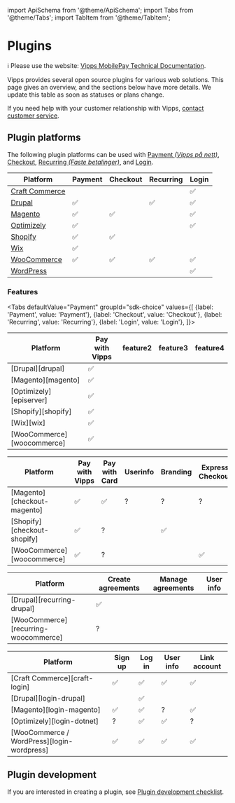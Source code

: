 <!-- START_METADATA
---
title: Introduction to Vipps Plugins
sidebar_label: Introduction
sidebar_position: 1
hide_table_of_contents: true
pagination_next: null
pagination_prev: null
---
END_METADATA -->


import ApiSchema from '@theme/ApiSchema';
import Tabs from '@theme/Tabs';
import TabItem from '@theme/TabItem';

# Plugins

<!-- START_COMMENT -->

ℹ️ Please use the website:
[Vipps MobilePay Technical Documentation](https://developer.vippsmobilepay.com/docs/vipps-plugins).

<!-- END_COMMENT -->

Vipps provides several open source plugins for various web solutions. This page gives an overview, and the sections below have more details.
We update this table as soon as statuses or plans change.

If you need help with your customer relationship with Vipps, [contact customer service](https://vipps.no/hjelp/vipps/).

## Plugin platforms

The following plugin platforms can be used with
[Payment *(Vipps på nett)*](https://www.vipps.no/produkter-og-tjenester/bedrift/ta-betalt-paa-nett/ta-betalt-paa-nett/),
[Checkout](https://www.vipps.no/produkter-og-tjenester/bedrift/bestill-vipps-checkout/checkout/),
[Recurring *(Faste betalinger)*](https://vipps.no/produkter-og-tjenester/bedrift/faste-betalinger/faste-betalinger/), and
[Login](https://www.vipps.no/produkter-og-tjenester/bedrift/logg-inn-med-vipps/logg-inn-med-vipps/).


| Platform                      | Payment | Checkout | Recurring  | Login |
| ----------------------------- | ------- | -------- |----------- | ----- |
| [Craft Commerce](craft.md)    |        |          |           |   ✅  |
| [Drupal](drupal.md)           |   ✅   |          |    ✅     |   ✅  |
| [Magento](magento.md)         |   ✅   |    ✅    |           |   ✅  |
| [Optimizely](optimizely.md)   |   ✅   |          |           |   ✅  |
| [Shopify](shopify.md)         |   ✅   |    ✅    |           |       |
| [Wix](wix.md)                 |   ✅   |          |           |       |
| [WooCommerce](woocommerce.md) |   ✅   |    ✅    |    ✅     |   ✅  |
| [WordPress](wordpress.md)     |        |           |           |   ✅  |




### Features

<Tabs
defaultValue="Payment"
groupId="sdk-choice"
values={[
{label: 'Payment', value: 'Payment'},
{label: 'Checkout', value: 'Checkout'},
{label: 'Recurring', value: 'Recurring'},
{label: 'Login', value: 'Login'},
]}>

<TabItem value="Payment">

| Platform                   | Pay with Vipps | feature2 | feature3 | feature4 |
| -------------------------- | -------------- | -------- |--------- | -------- |
| [Drupal][drupal]           |       ✅      |          |          |          |
| [Magento][magento]         |       ✅      |          |          |          |
| [Optimizely][episerver]    |       ✅      |          |          |          |
| [Shopify][shopify]         |       ✅      |          |          |          |
| [Wix][wix]                 |       ✅      |          |          |          |
| [WooCommerce][woocommerce] |       ✅      |          |          |          |
</TabItem>

<TabItem value="Checkout">

| Platform                      | Pay with Vipps | Pay with Card | Userinfo | Branding | Express Checkout |
| ----------------------------- | -------------- | ------------- | -------- | -------- | ---------------- |
| [Magento][checkout-magento]   |       ✅      |    ✅        |    ?     |    ?     |       ?          |
| [Shopify][checkout-shopify]   |       ✅      |      ?        |          |    ✅    |                  |
| [WooCommerce][woocommerce]    |        ✅     |      ?        |          |           |        ✅       |
</TabItem>

<TabItem value="Recurring">

| Platform                             | Create agreements | Manage agreements | User info |
| ------------------------------------ | ----------------- | ----------------- |---------- |
| [Drupal][recurring-drupal]           |    ✅            |                   |           |
| [WooCommerce][recurring-woocommerce] |     ?             |                   |           |

</TabItem>
<TabItem value="Login">

| Platform                                   | Sign up | Log in | User info | Link account |
| ------------------------------------------ | ------- | ------ |---------- | ------------ |
| [Craft Commerce][craft-login]              |    ✅   |  ✅   |    ✅    |    ✅       |
| [Drupal][login-drupal]                     |         |   ✅  |           |              |
| [Magento][login-magento]                   |    ✅   |  ✅   |    ?     |    ✅        |
| [Optimizely][login-dotnet]                 |     ?   |   ✅  |    ✅    |    ?         |
| [WooCommerce / WordPress][login-wordpress] |     ✅  |   ✅  |    ✅    |     ✅      |


</TabItem>
</Tabs>





## Plugin development

If you are interested in creating a plugin, see [Plugin development checklist](plugin-development.md).
